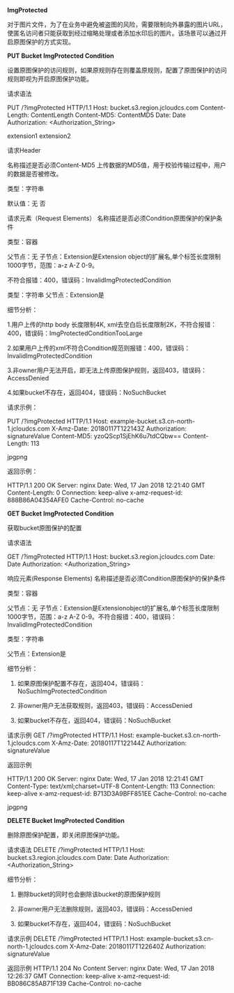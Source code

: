 **ImgProtected**

对于图片文件，为了在业务中避免被盗图的风险，需要限制向外暴露的图片URL，使匿名访问者只能获取到经过缩略处理或者添加水印后的图片。该场景可以通过开启原图保护的方式实现。

**PUT Bucket ImgProtected Condition**

设置原图保护的访问规则，如果原规则存在则覆盖原规则，配置了原图保护的访问规则即视为开启原图保护功能。

请求语法

PUT /?imgProtected HTTP/1.1
Host: bucket.s3.region.jcloudcs.com
Content-Length: ContentLength
Content-MD5: ContentMD5
Date: Date
Authorization: <Authorization_String>
<?xml version="1.0" encoding="UTF-8"?>
<Condition>
<Extension>extension1</Extension>
<Extension>extension2</Extension>
</Condition>

请求Header

[]()

名称描述是否必须Content-MD5
上传数据的MD5值，用于校验传输过程中，用户的数据是否被修改。

类型：字符串

默认值：无
否

请求元素（Request Elements）
名称描述是否必须Condition原图保护的保护条件

类型：容器

父节点：无
子节点：Extension是Extension
object的扩展名,单个标签长度限制1000字节，范围：a-z A-Z 0-9。

不符合报错：400，错误码：InvalidImgProtectedCondition

类型：字符串
父节点：Extension是

细节分析：

1.用户上传的http body 长度限制4K, xml去空白后长度限制2K，不符合报错：400，错误码：ImgProtectedConditionTooLarge

2.如果用户上传的xml不符合Condition规范则报错：400，错误码：InvalidImgProtectedCondition

3.非owner用户无法开启，即无法上传原图保护规则，返回403，错误码：AccessDenied

4.如果bucket不存在，返回404，错误码：NoSuchBucket

请求示例：

PUT /?imgProtected HTTP/1.1
Host: example-bucket.s3.cn-north-1.jcloudcs.com
X-Amz-Date: 20180117T122143Z
Authorization: signatureValue
Content-MD5: yzoQScp1SjEhK6u7tdCQbw==
Content-Length: 113
<?xml version="1.0" encoding="UTF-8"?><Condition><Extension>jpg</Extension><Extension>png</Extension></Condition>

返回示例：

HTTP/1.1 200 OK
Server: nginx
Date: Wed, 17 Jan 2018 12:21:40 GMT
Content-Length: 0
Connection: keep-alive
x-amz-request-id: 888B86A04354AFE0
Cache-Control: no-cache

**GET Bucket ImgProtected Condition**

获取bucket原图保护的配置

请求语法

GET /?imgProtected HTTP/1.1
Host: bucket.s3.region.jcloudcs.com
Date: Date
Authorization: <Authorization_String>

响应元素(Response Elements)
名称描述是否必须Condition原图保护的保护条件

类型：容器

父节点：无
子节点：Extension是Extensionobject的扩展名,单个标签长度限制1000字节，范围：a-z A-Z 0-9。不符合报错：400，错误码：InvalidImgProtectedCondition

类型：字符串

父节点：Extension是

细节分析：

1. 如果原图保护配置不存在，返回404，错误码：NoSuchImgProtectedCondition

2. 非owner用户无法获取规则，返回403，错误码：AccessDenied

3. 如果bucket不存在，返回404，错误码：NoSuchBucket

请求示例
GET /?imgProtected HTTP/1.1
Host: example-bucket.s3.cn-north-1.jcloudcs.com
X-Amz-Date: 20180117T122144Z
Authorization: signatureValue

返回示例

HTTP/1.1 200 OK
Server: nginx
Date: Wed, 17 Jan 2018 12:21:41 GMT
Content-Type: text/xml;charset=UTF-8
Content-Length: 113
Connection: keep-alive
x-amz-request-id: B713D3A9BFF851EE
Cache-Control: no-cache
<?xml version="1.0" encoding="UTF-8"?><Condition><Extension>jpg</Extension><Extension>png</Extension></Condition>

**DELETE Bucket ImgProtected Condition**

删除原图保护配置，即关闭原图保护功能。

请求语法
DELETE /?imgProtected HTTP/1.1
Host: bucket.s3.region.jcloudcs.com
Date: Date
Authorization: <Authorization_String>

细节分析：

1. 删除bucket的同时也会删除该bucket的原图保护规则

2. 非owner用户无法删除规则，返回403，错误码：AccessDenied

3. 如果bucket不存在，返回404，错误码：NoSuchBucket

请求示例
DELETE /?imgProtected HTTP/1.1
Host: example-bucket.s3.cn-north-1.jcloudcs.com
X-Amz-Date: 20180117T122640Z
Authorization: signatureValue

返回示例
HTTP/1.1 204 No Content
Server: nginx
Date: Wed, 17 Jan 2018 12:26:37 GMT
Connection: keep-alive
x-amz-request-id: BB086C85AB71F139
Cache-Control: no-cache